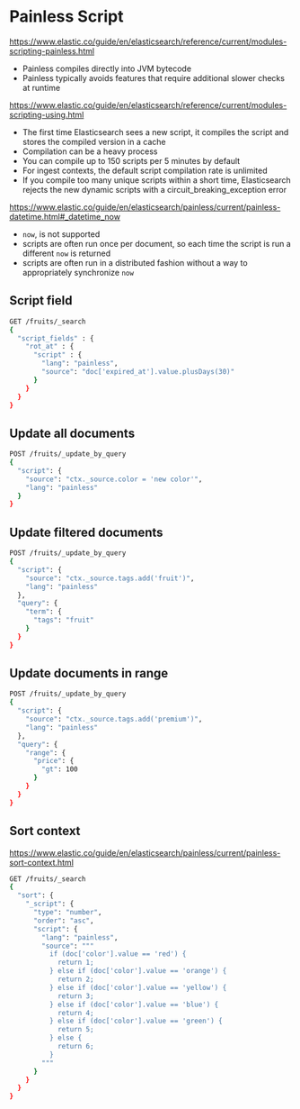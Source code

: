 # Painless Script

https://www.elastic.co/guide/en/elasticsearch/reference/current/modules-scripting-painless.html

* Painless compiles directly into JVM bytecode
* Painless typically avoids features that require additional slower checks at runtime

https://www.elastic.co/guide/en/elasticsearch/reference/current/modules-scripting-using.html

* The first time Elasticsearch sees a new script, it compiles the script and stores the compiled version in a cache
* Compilation can be a heavy process
* You can compile up to 150 scripts per 5 minutes by default
* For ingest contexts, the default script compilation rate is unlimited
* If you compile too many unique scripts within a short time, Elasticsearch rejects the new dynamic scripts with a circuit_breaking_exception error


https://www.elastic.co/guide/en/elasticsearch/painless/current/painless-datetime.html#_datetime_now

* `now`, is not supported
* scripts are often run once per document, so each time the script is run a different `now` is returned
* scripts are often run in a distributed fashion without a way to appropriately synchronize `now`

## Script field

```sh
GET /fruits/_search
{
  "script_fields" : {
    "rot_at" : {
      "script" : {
        "lang": "painless",
        "source": "doc['expired_at'].value.plusDays(30)"
      }
    }
  }
}
```

## Update all documents

```sh
POST /fruits/_update_by_query
{
  "script": {
    "source": "ctx._source.color = 'new color'",
    "lang": "painless"
  }
}
```

## Update filtered documents

```sh
POST /fruits/_update_by_query
{
  "script": {
    "source": "ctx._source.tags.add('fruit')",
    "lang": "painless"
  },
  "query": {
    "term": {
      "tags": "fruit"
    }
  }
}
```

## Update documents in range

```sh
POST /fruits/_update_by_query
{
  "script": {
    "source": "ctx._source.tags.add('premium')",
    "lang": "painless"
  },
  "query": {
    "range": {
      "price": {
        "gt": 100
      }
    }
  }
}
```

## Sort context

https://www.elastic.co/guide/en/elasticsearch/painless/current/painless-sort-context.html

```sh
GET /fruits/_search
{
  "sort": {
    "_script": {
      "type": "number",
      "order": "asc",
      "script": {
        "lang": "painless",
        "source": """
          if (doc['color'].value == 'red') {
            return 1;
          } else if (doc['color'].value == 'orange') {
            return 2;
          } else if (doc['color'].value == 'yellow') {
            return 3;
          } else if (doc['color'].value == 'blue') {
            return 4;
          } else if (doc['color'].value == 'green') {
            return 5;
          } else {
            return 6;
          }
        """
      }
    }
  }
}
```
